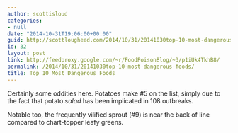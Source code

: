```yaml
---
author: scottisloud
categories:
- null
date: "2014-10-31T19:06:00+00:00"
guid: http://scottlougheed.com/2014/10/31/20141030top-10-most-dangerous-foods/
id: 32
layout: post
link: http://feedproxy.google.com/~r/FoodPoisonBlog/~3/p1iUk4TkhB8/
permalink: /2014/10/31/20141030top-10-most-dangerous-foods/
title: Top 10 Most Dangerous Foods
---
```

Certainly some oddities here. Potatoes make #5 on the list, simply due to the fact that potato&nbsp;_salad_&nbsp;has been implicated in 108 outbreaks.&nbsp;

Notable too, the frequently vilified sprout (#9) is near the back of line compared to chart-topper leafy greens. &nbsp;

